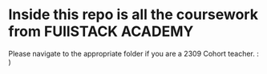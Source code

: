 # Inside this repo is all the coursework from FUllSTACK ACADEMY

Please navigate to the appropriate folder if you are a 2309 Cohort teacher. : )